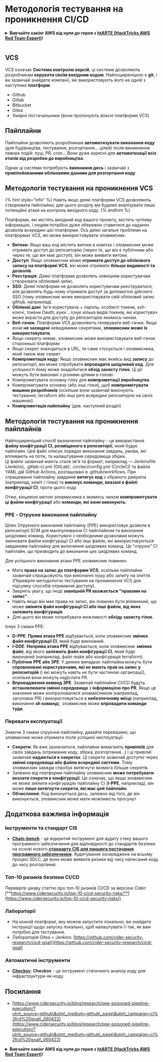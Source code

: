 # Методологія тестування на проникнення CI/CD

<details>

<summary><strong>Вивчайте хакінг AWS від нуля до героя з</strong> <a href="https://training.hacktricks.xyz/courses/arte"><strong>htARTE (HackTricks AWS Red Team Expert)</strong></a><strong>!</strong></summary>

Інші способи підтримки HackTricks:

* Якщо ви хочете побачити вашу **компанію рекламовану на HackTricks** або **завантажити HackTricks у форматі PDF**, перевірте [**ПЛАНИ ПІДПИСКИ**](https://github.com/sponsors/carlospolop)!
* Отримайте [**офіційний PEASS & HackTricks мерч**](https://peass.creator-spring.com)
* Відкрийте для себе [**Сім'ю PEASS**](https://opensea.io/collection/the-peass-family), нашу колекцію ексклюзивних [**NFT**](https://opensea.io/collection/the-peass-family)
* **Приєднуйтесь до** 💬 [**групи Discord**](https://discord.gg/hRep4RUj7f) або [**групи Telegram**](https://t.me/peass) або **слідкуйте** за мною на **Twitter** 🐦 [**@hacktricks_live**](https://twitter.com/hacktricks_live)**.**
* **Поділіться своїми хакерськими трюками, надсилайте PR до** [**HackTricks**](https://github.com/carlospolop/hacktricks) та [**HackTricks Cloud**](https://github.com/carlospolop/hacktricks-cloud) репозиторіїв GitHub.

</details>

<figure><img src="../.gitbook/assets/CLOUD-logo-letters.svg" alt=""><figcaption></figcaption></figure>

## VCS

VCS означає **Система контролю версій**, ці системи дозволяють розробникам **керувати своїм вихідним кодом**. Найпоширенішою є **git**, і ви зазвичай знайдете компанії, які використовують його на одній з наступних **платформ**:

* Github
* Gitlab
* Bitbucket
* Gitea
* Хмарні постачальники (вони пропонують власні платформи VCS)

## Пайплайни

Пайплайни дозволяють розробникам **автоматизувати виконання коду** (для будівництва, тестування, розгортання... цілей) після виникнення певних подій: пуш, PR, cron... Вони дуже корисні для **автоматизації всіх етапів від розробки до виробництва**.

Однак ці системи потребують **виконання десь** і зазвичай з **привілейованими обліковими даними для розгортання коду**.

## Методологія тестування на проникнення VCS

{% hint style="info" %}
Навіть якщо деякі платформи VCS дозволяють створювати пайплайни, для цього розділу ми будемо аналізувати лише потенційні атаки на контроль вихідного коду.
{% endhint %}

Платформи, які містять вихідний код вашого проекту, містять чутливу інформацію, і людям потрібно дуже обережно ставитися до наданих дозволів всередині цієї платформи. Ось деякі загальні проблеми на платформах VCS, які може використовувати зловмисник:

* **Витоки**: Якщо ваш код містить витоки в комітах і зловмисник може отримати доступ до репозиторію (через те, що він є публічним або через те, що він має доступ), він може виявити витоки.
* **Доступ**: Якщо зловмисник може **отримати доступ до облікового запису на платформі VCS**, він може отримати **більше видимості та дозволів**.
* **Реєстрація**: Деякі платформи дозволять зовнішнім користувачам створювати обліковий запис.
* **SSO**: Деякі платформи не дозволять користувачам реєструватися, але дозволять будь-кому отримати доступ за допомогою дійсного SSO (тому зловмисник може використовувати свій обліковий запис github, наприклад).
* **Облікові дані**: Ім'я користувача + пароль, особисті токени, ssh-ключі, токени Oauth, куки... існує кілька видів токенів, які користувач може вкрасти для доступу до репозиторію якимось чином.
* **Веб-гачки**: Платформи VCS дозволяють генерувати веб-гачки. Якщо вони **не захищені** невидимими секретами, **зловмисник може їх використовувати**.
* Якщо секрету немає, зловмисник може використовувати веб-гачок сторонньої платформи
* Якщо секрет знаходиться в URL, те саме стосується і зловмисника, який також має секрет
* **Компрометація коду:** Якщо зловмисник має якийсь вид **запису** до репозиторії, він може спробувати **впровадити шкідливий код**. Для успішності йому може знадобитися **обхід захисту гілок**. Ці дії можуть бути виконані з різними цілями в голові:
* Компрометувати основну гілку для **компрометації виробництва**.
* Компрометувати основну (або інші гілки), щоб **компрометувати машини розробників** (оскільки вони зазвичай виконують тестування, terraform або інші речі всередині репозиторію на своїх машинах).
* **Компрометація пайплайну** (див. наступний розділ)

## Методологія тестування на проникнення пайплайнів

Найпоширеніший спосіб визначення пайплайну - це використання **файлу конфігурації CI, розміщеного в репозиторії**, який будує пайплайн. Цей файл описує порядок виконання завдань, умови, які впливають на потік, та налаштування середовища збірки.\
Ці файли зазвичай мають стале ім'я та формат, наприклад — Jenkinsfile (Jenkins), .gitlab-ci.yml (GitLab), .circleci/config.yml (CircleCI) та файли YAML дій GitHub Actions, розташовані в .github/workflows. При спрацюванні пайплайну завдання **витягує код** з обраного джерела (наприклад, коміт / гілка) та **виконує команди, вказані в файлі конфігурації CI**, проти цього коду.

Отже, кінцевою метою зловмисника є якимось чином **компрометувати ці файли конфігурації** або **команди, які вони виконують**.

### PPE - Отруєне виконання пайплайну

Шлях Отруєного виконання пайплайну (PPE) використовує дозволи в репозиторії SCM для маніпулювання CI пайплайном та виконання шкідливих команд. Користувачі з необхідними дозволами можуть змінювати файли конфігурації CI або інші файли, які використовуються завданням пайплайну для включення шкідливих команд. Це "отруює" CI пайплайн, що призводить до виконання цих шкідливих команд.

Для успішного виконання атаки PPE зловмисник повинен:

* Мати **права на запис до платформи VCS**, оскільки пайплайни зазвичай спрацьовують при виконанні пушу або запиту на злиття. (Перевірте методологію тестування на проникнення VCS для підсумку способів отримання доступу).
* Зверніть увагу, що іноді **зовнішній PR вважається "правами на запис"**.
* Навіть якщо він має права на запис, він повинен бути впевнений, що може **змінити файл конфігурації CI або інші файли, від яких залежить конфігурація**.
* Для цього він може потребувати можливості **обхіду захисту гілок**.

Існує 3 смаки PPE:

* **D-PPE**: **Пряма атака PPE** відбувається, коли зловмисник **змінює файл конфігурації CI**, який буде виконаний.
* **I-DDE**: **Непряма атака PPE** відбувається, коли зловмисник **змінює файл**, від якого **залежить файл конфігурації CI**, який буде виконаний (наприклад, файл make або конфігурація terraform).
* **Публічне PPE або 3PE**: У деяких випадках пайплайни можуть бути **спровоковані користувачами, які не мають прав на запис у репозиторій** (і які можуть навіть не бути частиною організації), оскільки вони можуть надіслати PR.
* **Впровадження команд 3PE**: Зазвичай пайплайни CI/CD будуть **встановлювати змінні середовища** з **інформацією про PR**. Якщо це значення може контролюватися зловмисником (наприклад, заголовок PR) і використовується в **небезпечному місці** (наприклад, виконання **sh команд**), зловмисник може **впровадити команди туди**.

### Переваги експлуатації

Знаючи 3 смаки отруєння пайплайну, давайте перевіримо, що зловмисник може отримати після успішної експлуатації:

* **Секрети**: Як вже зазначалося, пайплайни вимагають **привілеїв** для своїх завдань (отримання коду, збірка, розгортання...) і ці привілеї зазвичай **надаються в секретах**. Ці секрети зазвичай доступні через **змінні середовища або файли всередині системи**. Тому зловмисник завжди спробує витягнути якомога більше секретів.
* Залежно від платформи пайплайну зловмисник **може потребувати вказати секрети в конфігурації**. Це означає, що якщо зловмисник не може змінити конфігурацію пайплайну CI (**I-PPE**, наприклад), він може **лише витягнути секрети, які має цей пайплайн**.
* **Обчислення**: Код виконується десь, залежно від того, де він виконується, зловмисник може мати можливість просунут
## Додаткова важлива інформація

### Інструменти та стандарт CIS

* [**Chain-bench**](https://github.com/aquasecurity/chain-bench) - це відкритий інструмент для аудиту стеку вашого програмного забезпечення для відповідності до стандартів безпеки на основі нового [**стандарту CIS для ланцюга постачання програмного забезпечення**](https://github.com/aquasecurity/chain-bench/blob/main/docs/CIS-Software-Supply-Chain-Security-Guide-v1.0.pdf). Аудитування зосереджене на всьому процесі SDLC, де воно може виявити ризики від часу написання коду до часу розгортання.

### Топ-10 ризиків безпеки CI/CD

Перевірте цікаву статтю про топ-10 ризиків CI/CD за версією Cider: [**https://www.cidersecurity.io/top-10-cicd-security-risks/**](https://www.cidersecurity.io/top-10-cicd-security-risks/)

### Лабораторії

* На кожній платформі, яку можна запустити локально, ви знайдете інструкції щодо запуску локально, щоб налаштувати її так, як вам потрібно для тестування.
* Лабораторія Gitea + Jenkins: [https://github.com/cider-security-research/cicd-goat](https://github.com/cider-security-research/cicd-goat)

### Автоматичні інструменти

* [**Checkov**](https://github.com/bridgecrewio/checkov): **Checkov** - це інструмент статичного аналізу коду для інфраструктури-як-коду.

## Посилання

* [https://www.cidersecurity.io/blog/research/ppe-poisoned-pipeline-execution/?utm\_source=github\&utm\_medium=github\_page\&utm\_campaign=ci%2fcd%20goat\_060422](https://www.cidersecurity.io/blog/research/ppe-poisoned-pipeline-execution/?utm\_source=github\&utm\_medium=github\_page\&utm\_campaign=ci%2fcd%20goat\_060422)

<details>

<summary><strong>Вивчайте хакінг AWS від нуля до героя з</strong> <a href="https://training.hacktricks.xyz/courses/arte"><strong>htARTE (HackTricks AWS Red Team Expert)</strong></a><strong>!</strong></summary>

Інші способи підтримки HackTricks:

* Якщо ви хочете побачити **рекламу вашої компанії на HackTricks** або **завантажити HackTricks у форматі PDF**, перевірте [**ПЛАНИ ПІДПИСКИ**](https://github.com/sponsors/carlospolop)!
* Отримайте [**офіційний PEASS & HackTricks мерч**](https://peass.creator-spring.com)
* Відкрийте для себе [**Сім'ю PEASS**](https://opensea.io/collection/the-peass-family), нашу колекцію ексклюзивних [**NFT**](https://opensea.io/collection/the-peass-family)
* **Приєднуйтесь до** 💬 [**групи Discord**](https://discord.gg/hRep4RUj7f) або групи [**telegram**](https://t.me/peass) або **слідкуйте** за мною на **Twitter** 🐦 [**@hacktricks_live**](https://twitter.com/hacktricks_live)**.**
* **Поділіться своїми хакерськими трюками, надсилайте PR до** [**HackTricks**](https://github.com/carlospolop/hacktricks) та [**HackTricks Cloud**](https://github.com/carlospolop/hacktricks-cloud) репозиторіїв на GitHub.

</details>
